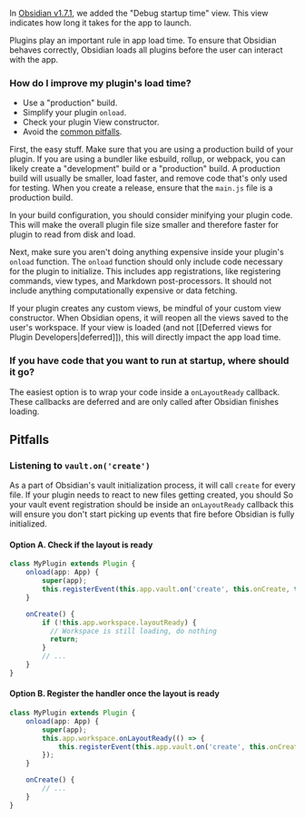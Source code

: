 In [Obsidian v1.7.1](https://obsidian.md/changelog/2024-08-27-desktop-v1.7.1/), we added the "Debug startup time" view. This view indicates how long it takes for the app to launch.

Plugins play an important rule in app load time. To ensure that Obsidian behaves correctly, Obsidian loads all plugins before the user can interact with the app.

### How do I improve my plugin's load time?

- Use a "production" build.
- Simplify your plugin `onload`.
- Check your plugin View constructor.
- Avoid the [common pitfalls](#Pitfalls).

First, the easy stuff. Make sure that you are using a production build of your plugin. If you are using a bundler like esbuild, rollup, or webpack, you can likely create a "development" build or a "production" build. A production build will usually be smaller, load faster, and remove code that's only used for testing. When you create a release, ensure that the `main.js` file is a production build.

In your build configuration, you should consider minifying your plugin code. This will make the overall plugin file size smaller and therefore faster for plugin to read from disk and load.

Next, make sure you aren't doing anything expensive inside your plugin's `onload` function. The `onload` function should only include code necessary for the plugin to initialize. This includes app registrations, like registering commands, view types, and Markdown post-processors. It should not include anything computationally expensive or data fetching.

If your plugin creates any custom views, be mindful of your custom view constructor. When Obsidian opens, it will reopen all the views saved to the user's workspace. If your view is loaded (and not [[Deferred views for Plugin Developers|deferred]]), this will directly impact the app load time.

### If you have code that you want to run at startup, where should it go?

The easiest option is to wrap your code inside a `onLayoutReady` callback. These callbacks are deferred and are only called after Obsidian finishes loading.

## Pitfalls

### Listening to `vault.on('create')`

As a part of Obsidian's vault initialization process, it will call `create` for every file. If your plugin needs to react to new files getting created, you should  So your vault event registration should be inside an `onLayoutReady` callback this will ensure you don't start picking up events that fire before Obsidian is fully initialized.

#### Option A. Check if the layout is ready

```ts
class MyPlugin extends Plugin {
    onload(app: App) {
	    super(app);
        this.registerEvent(this.app.vault.on('create', this.onCreate, this));
    }

	onCreate() {
	    if (!this.app.workspace.layoutReady) {
	      // Workspace is still loading, do nothing
	      return;
	    }
		// ...
	}
}
```

#### Option B. Register the handler once the layout is ready

```ts
class MyPlugin extends Plugin {
    onload(app: App) {
	    super(app);
	    this.app.workspace.onLayoutReady(() => {
	        this.registerEvent(this.app.vault.on('create', this.onCreate, this));
	    });
    }

	onCreate() {
		// ...
	}
}
```
